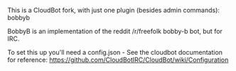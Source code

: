 This is a CloudBot fork, with just one plugin (besides admin commands): bobbyb

BobbyB is an implementation of the reddit /r/freefolk bobby-b bot, but for IRC.

To set this up you'll need a config.json - See the cloudbot documentation for reference: https://github.com/CloudBotIRC/CloudBot/wiki/Configuration
